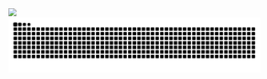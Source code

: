 
<img align="mid" src="https://github-readme-stats.vercel.app/api?username=ScuDays&show_icons=true&icon_color=CE1D2D&text_color=718096&bg_color=ffffff&hide_title=true" />
<picture>
  <source media="(prefers-color-scheme: dark)" srcset="https://raw.githubusercontent.com/ScuDays/ScuDays/output/github-contribution-grid-snake-dark.svg">
  <source media="(prefers-color-scheme: light)" srcset="https://raw.githubusercontent.com/ScuDays/ScuDays/output/github-contribution-grid-snake.svg">
  <img alt="github contribution grid snake animation" src="https://raw.githubusercontent.com/ScuDays/ScuDays/output/github-contribution-grid-snake.svg">
</picture>
